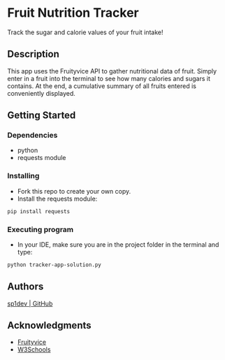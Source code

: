 # Fruit Nutrition Tracker

Track the sugar and calorie values of your fruit intake!

## Description

This app uses the Fruityvice API to gather nutritional data of fruit. Simply enter in a fruit into the terminal to see how many calories and sugars it contains. At the end, a cumulative summary of all fruits entered is conveniently displayed.

## Getting Started

### Dependencies

* python
* requests module

### Installing

* Fork this repo to create your own copy. 
* Install the requests module:
```sh
pip install requests
```

### Executing program

* In your IDE, make sure you are in the project folder in the terminal and type:
```sh
python tracker-app-solution.py
```

## Authors

[sp1dev | GitHub](https://github.com/sp1dev)

## Acknowledgments

* [Fruityvice](https://www.fruityvice.com/)
* [W3Schools](https://www.w3schools.com/python/default.asp)
